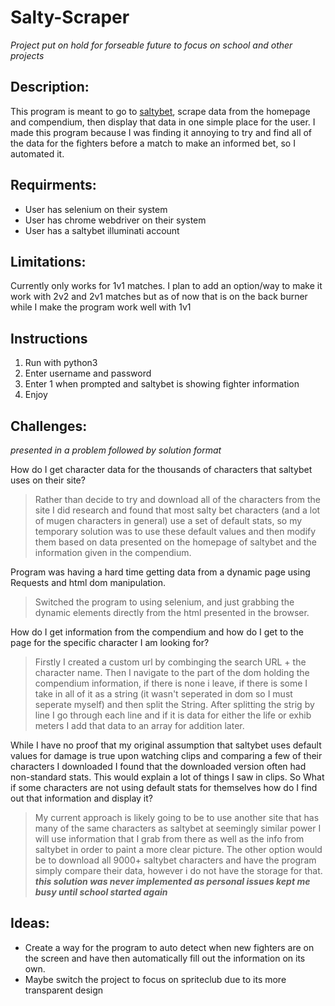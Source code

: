 # Salty-Scraper
*Project put on hold for forseable future to focus on school and other projects*

## Description:
This program is meant to go to [saltybet](https://www.saltybet.com), scrape data from the 
homepage and compendium, then display that data in one simple place for the user. 
I made this program because I was finding it annoying to try and find all of the data 
for the fighters before a match to make an informed bet, so I automated it.
	
## Requirments: 
* User has selenium on their system
* User has chrome webdriver on their system
* User has a saltybet illuminati account	

## Limitations:
Currently only works for 1v1 matches. I plan to add an option/way to make
it work with 2v2 and 2v1 matches but as of now that is on the back burner
while I make the program work well with 1v1

## Instructions
1) Run with python3
2) Enter username and password
3) Enter 1 when prompted and saltybet is showing fighter information
4) Enjoy

## Challenges:
*presented in a problem followed by solution format*

How do I get character data for the thousands of characters that saltybet
	  uses on their site?
	  
>Rather than decide to try and download all of the characters from the site
	   I did research and found that most salty bet characters (and a lot of mugen
	   characters in general) use a set of default stats, so my temporary solution
	   was to use these default values and then modify them based on data presented
	   on the homepage of saltybet and the information given in the compendium.
	

Program was having a hard time getting data from a dynamic page using
	   Requests and html dom manipulation.
	   
>Switched the program to using selenium, and just grabbing the dynamic 
 	   elements directly from the html presented in the browser.

How do I get information from the compendium and how do I get to the 
	   page for the specific character I am looking for?
	   
>Firstly I created a custom url by combinging the search URL + the 
	   character name. Then I navigate to the part of the dom holding the 
	   compendium information, if there is none i leave, if there is some
	   I take in all of it as a string (it wasn't seperated in dom so I must
	   seperate myself) and then split the String. After splitting the strig
	   by line I go through each line and if it is data for either the life or 
	   exhib meters I add that data to an array for addition later.

While I have no proof that my original assumption that saltybet uses
	   default values for damage is true upon watching clips and comparing 
	   a few of their characters I downloaded I found that the downloaded 
	   version often had non-standard stats. This would explain a lot of 
	   things I saw in clips. So What if some characters are not using 
	   default stats for themselves how do I find out that information 
	   and display it?
	   
>My current approach is likely going to be to use another site that 
	   has many of the same characters as saltybet at seemingly similar power
	   I will use information that I grab from there as well as the info
	   from saltybet in order to paint a more clear picture. The other option
	   would be to download all 9000+ saltybet characters and have the program
	   simply compare their data, however i do not have the storage for that.
	   ***this solution was never implemented as personal issues kept me busy until school started again***
## Ideas:
* Create a way for the program to auto detect when new fighters are on the
	  screen and have then automatically fill out the information on its own.
* Maybe switch the project to focus on spriteclub due to its more transparent
	  design
